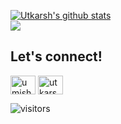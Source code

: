 <a href="https://github.com/Utkarsh1504/"><img align="center" src="https://github-readme-stats.vercel.app/api?username=utkarsh1504&show_icons=true&include_all_commits=true&theme=react&hide_border=true" alt="Utkarsh's github stats" /></a>
<br>
<a href="https://github.com/utkarsh1504/"><img align="center" src="https://github-readme-stats.vercel.app/api/top-langs/?username=utkarsh1504&layout=compact&theme=react&hide_border=true" /></a> 

## Let's connect!
<p align="left">
    <a href="https://twitter.com/umishra1504" target="blank"><img align="center" src="https://raw.githubusercontent.com/rahuldkjain/github-profile-readme-generator/master/src/images/icons/Social/twitter.svg" alt="umishra1504" height="30" width="40" /></a>
  <a href="https://linkedin.com/in/umishra1504" target="blank"><img align="center" src="https://raw.githubusercontent.com/rahuldkjain/github-profile-readme-generator/master/src/images/icons/Social/linked-in-alt.svg" alt="utkarsh-mishra" height="30" width="40" /></a>
 </p>
 
 ![visitors](https://visitor-badge.laobi.icu/badge?page_id=utkarsh1504.utkarsh1504)





